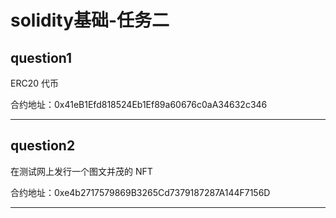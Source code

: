 # solidity基础-任务二

## question1
ERC20 代币

合约地址：0x41eB1Efd818524Eb1Ef89a60676c0aA34632c346

---

## question2
在测试网上发行一个图文并茂的 NFT

合约地址：0xe4b2717579869B3265Cd7379187287A144F7156D

---

